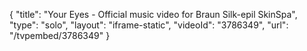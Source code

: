 {
    "title": "Your Eyes - Official music video for Braun Silk-epil SkinSpa",
    "type": "solo",
    "layout": "iframe-static",
    "videoId": "3786349",
    "url": "\/tvpembed\/3786349"
}